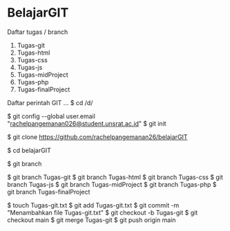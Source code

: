 # BelajarGIT

Daftar tugas / branch
1. Tugas-git
2. Tugas-html
3. Tugas-css
4. Tugas-js
5. Tugas-midProject
6. Tugas-php
7. Tugas-finalProject

Daftar perintah GIT
...
$ cd /d/

$ git config --global user.email "rachelpangemanan026@student.unsrat.ac.id"
$ git init

$ git clone https://github.com/rachelpangemanan26/belajarGIT

$ cd belajarGIT

$ git branch

$ git branch Tugas-git
$ git branch Tugas-html
$ git branch Tugas-css
$ git branch Tugas-js
$ git branch Tugas-midProject
$ git branch Tugas-php
$ git branch Tugas-finalProject

$ touch Tugas-git.txt
$ git add Tugas-git.txt
$ git commit -m "Menambahkan file Tugas-git.txt"
$ git checkout -b Tugas-git
$ git checkout main
$ git merge Tugas-git
$ git push origin main
